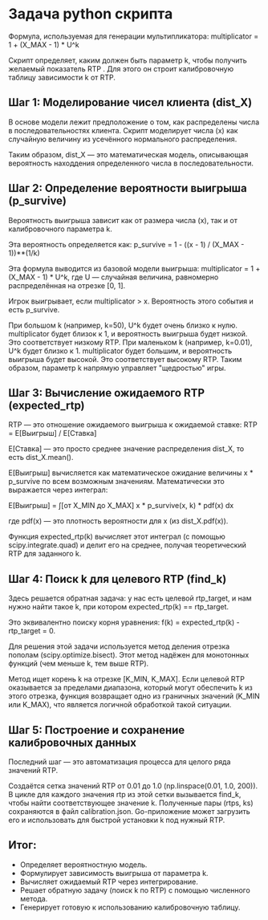 # Задача python скрипта 

Формула, используемая для генерации мультипликатора: multiplicator = 1 + (X_MAX - 1) * U^k

Скрипт определяет, каким должен быть параметр k, чтобы получить желаемый показатель RTP . Для этого он строит калибровочную таблицу зависимости k от RTP.

## Шаг 1: Моделирование чисел клиента (dist_X)
В основе модели лежит предположение о том, как распределены числа в последовательностях клиента. Скрипт моделирует числа (x) как случайную величину из усечённого нормального распределения.

Таким образом, dist_X — это математическая модель, описывающая вероятность находдения определенного числа в последовательности.

## Шаг 2: Определение вероятности выигрыша (p_survive)
Вероятность выигрыша зависит как от размера числа (x), так и от калибровочного параметра k.

Эта вероятность определяется как: p_survive = 1 - ((x - 1) / (X_MAX - 1))**(1/k)

Эта формула выводится из базовой модели выигрыша: multiplicator = 1 + (X_MAX - 1) * U^k, где U — случайная величина, равномерно распределённая на отрезке [0, 1].

Игрок выигрывает, если multiplicator > x. Вероятность этого события и есть p_survive.

При большом k (например, k=50), U^k будет очень близко к нулю. multiplicator будет близок к 1, и вероятность выигрыша будет низкой. Это соответствует низкому RTP.
При маленьком k (например, k=0.01), U^k будет близко к 1. multiplicator будет большим, и вероятность выигрыша будет высокой. Это соответствует высокому RTP.
Таким образом, параметр k напрямую управляет "щедростью" игры.

## Шаг 3: Вычисление ожидаемого RTP (expected_rtp)
RTP — это отношение ожидаемого выигрыша к ожидаемой ставке: RTP = E[Выигрыш] / E[Ставка]

E[Ставка] — это просто среднее значение распределения dist_X, то есть dist_X.mean().

E[Выигрыш] вычисляется как математическое ожидание величины x * p_survive по всем возможным значениям. Математически это выражается через интеграл:

E[Выигрыш] = ∫[от X_MIN до X_MAX] x * p_survive(x, k) * pdf(x) dx

где pdf(x) — это плотность вероятности для x (из dist_X.pdf(x)).

Функция expected_rtp(k) вычисляет этот интеграл (с помощью scipy.integrate.quad) и делит его на среднее, получая теоретический RTP для заданного k.

## Шаг 4: Поиск k для целевого RTP (find_k)
Здесь решается обратная задача: у нас есть целевой rtp_target, и нам нужно найти такое k, при котором expected_rtp(k) == rtp_target.

Это эквивалентно поиску корня уравнения: f(k) = expected_rtp(k) - rtp_target = 0.

Для решения этой задачи используется метод деления отрезка пополам (scipy.optimize.bisect). Этот метод надёжен для монотонных функций (чем меньше k, тем выше RTP).

Метод ищет корень k на отрезке [K_MIN, K_MAX].
Если целевой RTP оказывается за пределами диапазона, который могут обеспечить k из этого отрезка, функция возвращает одно из граничных значений (K_MIN или K_MAX), что является логичной обработкой такой ситуации.
## Шаг 5: Построение и сохранение калибровочных данных
Последний шаг — это автоматизация процесса для целого ряда значений RTP.

Создаётся сетка значений RTP от 0.01 до 1.0 (np.linspace(0.01, 1.0, 200)).
В цикле для каждого значения rtp из этой сетки вызывается find_k, чтобы найти соответствующее значение k.
Полученные пары (rtps, ks) сохраняются в файл calibration.json.
Go-приложение может загрузить его и использовать для быстрой установки k под нужный RTP.

## Итог:

* Определяет вероятностную модель.
* Формулирует зависимость выигрыша от параметра k.
* Вычисляет ожидаемый RTP через интегрирование.
* Решает обратную задачу (поиск k по RTP) с помощью численного метода.
* Генерирует готовую к использованию калибровочную таблицу.
